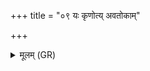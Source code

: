 +++
title = "०९ यः कृणोत्य् अवतोकाम्"

+++
<details><summary>मूलम् (GR)</summary>

यः कृणोत्य् अवतोकां  
मृतवत्साम् इमां स्त्रियम् ।  
तम् ओषधे त्वं नाशय-  
-अस्याः कमलम् अञ्जिवम् ॥
</details>